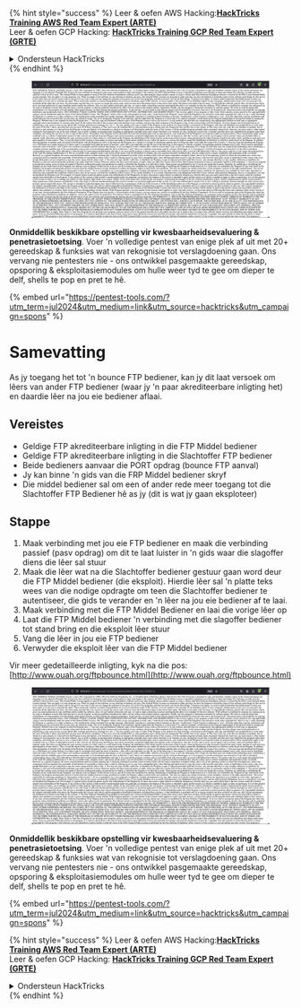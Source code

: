 {% hint style="success" %}
Leer & oefen AWS Hacking:<img src="/.gitbook/assets/arte.png" alt="" data-size="line">[**HackTricks Training AWS Red Team Expert (ARTE)**](https://training.hacktricks.xyz/courses/arte)<img src="/.gitbook/assets/arte.png" alt="" data-size="line">\
Leer & oefen GCP Hacking: <img src="/.gitbook/assets/grte.png" alt="" data-size="line">[**HackTricks Training GCP Red Team Expert (GRTE)**<img src="/.gitbook/assets/grte.png" alt="" data-size="line">](https://training.hacktricks.xyz/courses/grte)

<details>

<summary>Ondersteun HackTricks</summary>

* Kyk na die [**subskripsie planne**](https://github.com/sponsors/carlospolop)!
* **Sluit aan by die** 💬 [**Discord groep**](https://discord.gg/hRep4RUj7f) of die [**telegram groep**](https://t.me/peass) of **volg** ons op **Twitter** 🐦 [**@hacktricks\_live**](https://twitter.com/hacktricks\_live)**.**
* **Deel hacking truuks deur PRs in te dien na die** [**HackTricks**](https://github.com/carlospolop/hacktricks) en [**HackTricks Cloud**](https://github.com/carlospolop/hacktricks-cloud) github repos.

</details>
{% endhint %}

<figure><img src="/.gitbook/assets/image (14) (1).png" alt=""><figcaption></figcaption></figure>

**Onmiddellik beskikbare opstelling vir kwesbaarheidsevaluering & penetrasietoetsing**. Voer 'n volledige pentest van enige plek af uit met 20+ gereedskap & funksies wat van rekognisie tot verslagdoening gaan. Ons vervang nie pentesters nie - ons ontwikkel pasgemaakte gereedskap, opsporing & eksploitasiemodules om hulle weer tyd te gee om dieper te delf, shells te pop en pret te hê.

{% embed url="https://pentest-tools.com/?utm_term=jul2024&utm_medium=link&utm_source=hacktricks&utm_campaign=spons" %}


# Samevatting

As jy toegang het tot 'n bounce FTP bediener, kan jy dit laat versoek om lêers van ander FTP bediener \(waar jy 'n paar akrediteerbare inligting het\) en daardie lêer na jou eie bediener aflaai.

## Vereistes

- Geldige FTP akrediteerbare inligting in die FTP Middel bediener
- Geldige FTP akrediteerbare inligting in die Slachtoffer FTP bediener
- Beide bedieners aanvaar die PORT opdrag \(bounce FTP aanval\)
- Jy kan binne 'n gids van die FRP Middel bediener skryf
- Die middel bediener sal om een of ander rede meer toegang tot die Slachtoffer FTP Bediener hê as jy \(dit is wat jy gaan eksploteer\)

## Stappe

1. Maak verbinding met jou eie FTP bediener en maak die verbinding passief \(pasv opdrag\) om dit te laat luister in 'n gids waar die slagoffer diens die lêer sal stuur
2. Maak die lêer wat na die Slachtoffer bediener gestuur gaan word deur die FTP Middel bediener \(die eksploit\). Hierdie lêer sal 'n platte teks wees van die nodige opdragte om teen die Slachtoffer bediener te autentiseer, die gids te verander en 'n lêer na jou eie bediener af te laai.
3. Maak verbinding met die FTP Middel Bediener en laai die vorige lêer op
4. Laat die FTP Middel bediener 'n verbinding met die slagoffer bediener tot stand bring en die eksploit lêer stuur
5. Vang die lêer in jou eie FTP bediener
6. Verwyder die eksploit lêer van die FTP Middel bediener

Vir meer gedetailleerde inligting, kyk na die pos: [http://www.ouah.org/ftpbounce.html](http://www.ouah.org/ftpbounce.html)


<figure><img src="/.gitbook/assets/image (14) (1).png" alt=""><figcaption></figcaption></figure>

**Onmiddellik beskikbare opstelling vir kwesbaarheidsevaluering & penetrasietoetsing**. Voer 'n volledige pentest van enige plek af uit met 20+ gereedskap & funksies wat van rekognisie tot verslagdoening gaan. Ons vervang nie pentesters nie - ons ontwikkel pasgemaakte gereedskap, opsporing & eksploitasiemodules om hulle weer tyd te gee om dieper te delf, shells te pop en pret te hê.

{% embed url="https://pentest-tools.com/?utm_term=jul2024&utm_medium=link&utm_source=hacktricks&utm_campaign=spons" %}

{% hint style="success" %}
Leer & oefen AWS Hacking:<img src="/.gitbook/assets/arte.png" alt="" data-size="line">[**HackTricks Training AWS Red Team Expert (ARTE)**](https://training.hacktricks.xyz/courses/arte)<img src="/.gitbook/assets/arte.png" alt="" data-size="line">\
Leer & oefen GCP Hacking: <img src="/.gitbook/assets/grte.png" alt="" data-size="line">[**HackTricks Training GCP Red Team Expert (GRTE)**<img src="/.gitbook/assets/grte.png" alt="" data-size="line">](https://training.hacktricks.xyz/courses/grte)

<details>

<summary>Ondersteun HackTricks</summary>

* Kyk na die [**subskripsie planne**](https://github.com/sponsors/carlospolop)!
* **Sluit aan by die** 💬 [**Discord groep**](https://discord.gg/hRep4RUj7f) of die [**telegram groep**](https://t.me/peass) of **volg** ons op **Twitter** 🐦 [**@hacktricks\_live**](https://twitter.com/hacktricks\_live)**.**
* **Deel hacking truuks deur PRs in te dien na die** [**HackTricks**](https://github.com/carlospolop/hacktricks) en [**HackTricks Cloud**](https://github.com/carlospolop/hacktricks-cloud) github repos.

</details>
{% endhint %}
